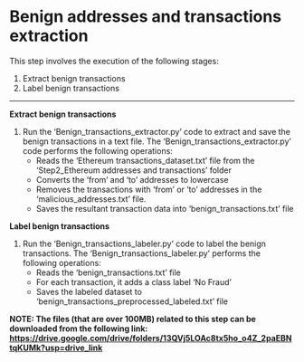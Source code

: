 # Benign addresses and transactions extraction

This step involves the execution of the following stages:
1. Extract benign transactions
2. Label benign transactions

---

**Extract benign transactions**
1.	Run the ‘Benign_transactions_extractor.py’ code to extract and save the benign transactions in a text file. The ‘Benign_transactions_extractor.py’ code performs the following operations:
    - Reads the ‘Ethereum transactions_dataset.txt’ file from the ‘Step2_Ethereum addresses and transactions’ folder
    - Converts the ‘from’ and ‘to’ addresses to lowercase
    - Removes the transactions with ‘from’ or ‘to’ addresses in the ‘malicious_addresses.txt’ file.
    - Saves the resultant transaction data into ‘benign_transactions.txt’ file

**Label benign transactions**
1.	Run the ‘Benign_transactions_labeler.py’ code to label the benign transactions. The ‘Benign_transactions_labeler.py’ performs the following operations:
    - Reads the ‘benign_transactions.txt’ file
    - For each transaction, it adds a class label ‘No Fraud’
    - Saves the labeled dataset to ‘benign_transactions_preprocessed_labeled.txt’ file

**NOTE: The files (that are over 100MB) related to this step can be downloaded from the following link: https://drive.google.com/drive/folders/13QVj5LOAc8tx5ho_o4Z_2paEBNtqKUMk?usp=drive_link**
